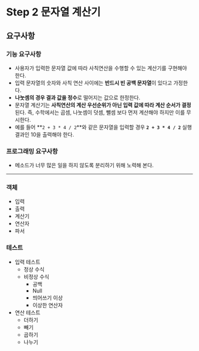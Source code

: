 # Step 2 문자열 계산기

## 요구사항

### **기능 요구사항**

- 사용자가 입력한 문자열 값에 따라 사칙연산을 수행할 수 있는 계산기를 구현해야 한다.
- 입력 문자열의 숫자와 사칙 연산 사이에는 **반드시 빈 공백 문자열**이 있다고 가정한다.
- **나눗셈의 경우 결과 값을 정수**로 떨어지는 값으로 한정한다.
- 문자열 계산기는 **사칙연산의 계산 우선순위가 아닌 입력 값에 따라 계산 순서가 결정**된다. 즉, 수학에서는 곱셈, 나눗셈이 덧셈, 뺄셈 보다 먼저 계산해야 하지만 이를 무시한다.
- 예를 들어 **`2 + 3 * 4 / 2`**와 같은 문자열을 입력할 경우 **`2 + 3 * 4 / 2`** 실행 결과인 10을 출력해야 한다.

### **프로그래밍 요구사항**

- 메소드가 너무 많은 일을 하지 않도록 분리하기 위해 노력해 본다.
---
### 객체

- 입력
- 출력
- 계산기
- 연산자
- 파서

### 테스트

- 입력 테스트
    - 정상 수식
    - 비정상 수식
        - 공백
        - Null
        - 띄어쓰기 이상
        - 이상한 연산자
- 연산 테스트
    - 더하기
    - 빼기
    - 곱하기
    - 나누기